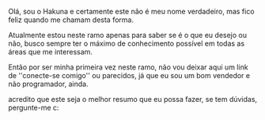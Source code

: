 Olá, sou o Hakuna e certamente este não é meu nome verdadeiro, mas fico feliz quando me chamam desta forma.

Atualmente estou neste ramo apenas para saber se é o que eu desejo ou não, busco sempre ter o máximo de conhecimento possível em todas as áreas que me interessam.

Então por ser minha primeira vez neste ramo, não vou deixar aqui um link de ''conecte-se comigo'' ou parecidos, já que eu sou um bom vendedor e não programador, ainda.

acredito que este seja o melhor resumo que eu possa fazer, se tem dúvidas, pergunte-me c:
